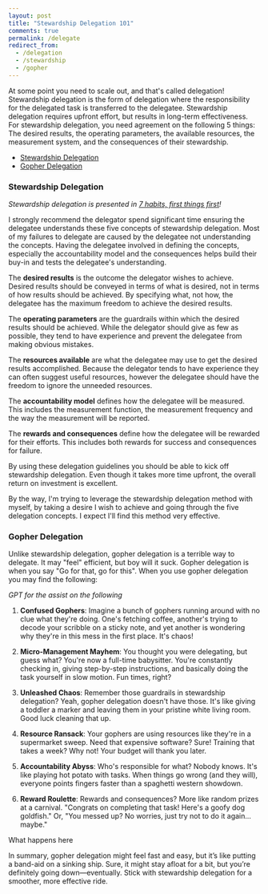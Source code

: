 ```yaml
---
layout: post
title: "Stewardship Delegation 101"
comments: true
permalink: /delegate
redirect_from:
  - /delegation
  - /stewardship
  - /gopher
---
```


At some point you need to scale out, and that's called delegation! Stewardship delegation is the form of delegation where the responsibility for the delegated task is transferred to the delegatee. Stewardship delegation requires upfront effort, but results in long-term effectiveness. For stewardship delegation, you need agreement on the following 5 things: The desired results, the operating parameters, the available resources, the measurement system, and the consequences of their stewardship.

<!-- prettier-ignore-start -->
<!-- vim-markdown-toc GFM -->

- [Stewardship Delegation](#stewardship-delegation)
- [Gopher Delegation](#gopher-delegation)

<!-- vim-markdown-toc -->
<!-- prettier-ignore-end -->

### Stewardship Delegation

_Stewardship delegation is presented in [7 habits, first things first](/7h-c3)!_

I strongly recommend the delegator spend significant time ensuring the delegatee understands these five concepts of stewardship delegation. Most of my failures to delegate are caused by the delegatee not understanding the concepts. Having the delegatee involved in defining the concepts, especially the accountability model and the consequences helps build their buy-in and tests the delegatee's understanding.

The **desired results** is the outcome the delegator wishes to achieve. Desired results should be conveyed in terms of what is desired, not in terms of how results should be achieved. By specifying what, not how, the delegatee has the maximum freedom to achieve the desired results.

The **operating parameters** are the guardrails within which the desired results should be achieved. While the delegator should give as few as possible, they tend to have experience and prevent the delegatee from making obvious mistakes.

The **resources available** are what the delegatee may use to get the desired results accomplished. Because the delegator tends to have experience they can often suggest useful resources, however the delegatee should have the freedom to ignore the unneeded resources.

The **accountability model** defines how the delegatee will be measured. This includes the measurement function, the measurement frequency and the way the measurement will be reported.

The **rewards and consequences** define how the delegatee will be rewarded for their efforts. This includes both rewards for success and consequences for failure.

By using these delegation guidelines you should be able to kick off stewardship delegation. Even though it takes more time upfront, the overall return on investment is excellent.

By the way, I'm trying to leverage the stewardship delegation method with myself, by taking a desire I wish to achieve and going through the five delegation concepts. I expect I'll find this method very effective.

### Gopher Delegation

Unlike stewardship delegation, gopher delegation is a terrible way to delegate. It may "feel" efficient, but boy will it suck. Gopher delegation is when you say "Go for that, go for this". When you use gopher delegation you may find the following:

_GPT for the assist on the following_

1. **Confused Gophers**: Imagine a bunch of gophers running around with no clue what they're doing. One's fetching coffee, another's trying to decode your scribble on a sticky note, and yet another is wondering why they're in this mess in the first place. It's chaos!

2. **Micro-Management Mayhem**: You thought you were delegating, but guess what? You're now a full-time babysitter. You're constantly checking in, giving step-by-step instructions, and basically doing the task yourself in slow motion. Fun times, right?

3. **Unleashed Chaos**: Remember those guardrails in stewardship delegation? Yeah, gopher delegation doesn't have those. It's like giving a toddler a marker and leaving them in your pristine white living room. Good luck cleaning that up.

4. **Resource Ransack**: Your gophers are using resources like they're in a supermarket sweep. Need that expensive software? Sure! Training that takes a week? Why not! Your budget will thank you later.

5. **Accountability Abyss**: Who's responsible for what? Nobody knows. It's like playing hot potato with tasks. When things go wrong (and they will), everyone points fingers faster than a spaghetti western showdown.

6. **Reward Roulette**: Rewards and consequences? More like random prizes at a carnival. "Congrats on completing that task! Here's a goofy dog goldfish." Or, "You messed up? No worries, just try not to do it again... maybe."

What happens here

In summary, gopher delegation might feel fast and easy, but it’s like putting a band-aid on a sinking ship. Sure, it might stay afloat for a bit, but you’re definitely going down—eventually. Stick with stewardship delegation for a smoother, more effective ride.
